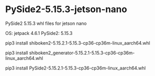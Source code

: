 # PySide2-5.15.3-jetson-nano
PySide2 5.15.3 whl files for jetson nano

OS: jetpack 4.6.1
PySide2: 5.15.3

pip3 install shiboken2-5.15.2.1-5.15.3-cp36-cp36m-linux_aarch64.whl

pip3 install shiboken2_generator-5.15.2.1-5.15.3-cp36-cp36m-linux_aarch64.whl

pip3 install PySide2-5.15.2.1-5.15.3-cp36-cp36m-linux_aarch64.whl
